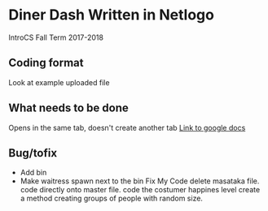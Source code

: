 # Diner Dash Written in Netlogo
IntroCS Fall Term 2017-2018

## Coding format
Look at example uploaded file

## What needs to be done
Opens in the same tab, doesn't create another tab
[Link to google docs](https://docs.google.com/document/d/1vsymk7J4fdsVR02nN1uIX_hhSnKJZL9jIxRXHr27D9A/edit)

## Bug/tofix
- Add bin 
- Make waitress spawn next to the bin
Fix My Code 
delete masataka file. code directly onto master file. 
code the costumer happines level 
create a method creating groups of people with random size. 

